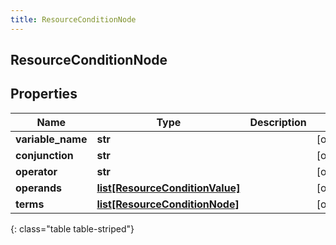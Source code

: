 ```yaml
---
title: ResourceConditionNode
---
```

## ResourceConditionNode

## Properties

|Name | Type | Description | Notes|
|------------ | ------------- | ------------- | -------------|
| **variable_name** | **str** |  | [optional] |
| **conjunction** | **str** |  | [optional] |
| **operator** | **str** |  | [optional] |
| **operands** | [**list[ResourceConditionValue]**](ResourceConditionValue.html) |  | [optional] |
| **terms** | [**list[ResourceConditionNode]**](ResourceConditionNode.html) |  | [optional] |
{: class="table table-striped"}


